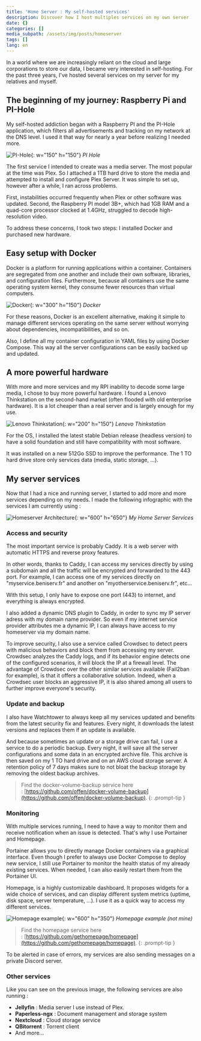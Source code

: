```yaml
---
title: 'Home Server : My self-hosted services'
description: Discover how I host multiples services on my own server
date: {}
categories: []
media_subpath: /assets/img/posts/homeserver
tags: []
lang: en
---
```


In a world where we are increasingly reliant on the cloud and large corporations to store our data, I became very interested in self-hosting. For the past three years, I've hosted several services on my server for my relatives and myself.

## The beginning of my journey: Raspberry Pi and PI-Hole

My self-hosted addiction began with a Raspberry PI and the PI-Hole application, which filters all advertisements and tracking on my network at the DNS level. I used it that way for nearly a year before realizing I needed more.

![PI-Hole](pihole.png){: w="150" h="150"}
_PI Hole_

The first service I intended to create was a media server. The most popular at the time was Plex. 
So I attached a 1TB hard drive to store the media and attempted to install and configure Plex Server. It was simple to set up, however after a while, I ran across problems.

First, instabilities occurred frequently when Plex or other software was updated. 
Second, the Raspberry PI model 3B+, which had 1GB RAM and a quad-core processor clocked at 1.4GHz, struggled to decode high-resolution video. 

To address these concerns, I took two steps: I installed Docker and purchased new hardware.

## Easy setup with Docker

Docker is a platform for running applications within a container. Containers are segregated from one another and include their own software, libraries, and configuration files. Furthermore, because all containers use the same operating system kernel, they consume fewer resources than virtual computers. 

![Docker](docker.png){: w="300" h="150"}
_Docker_

For these reasons, Docker is an excellent alternative, making it simple to manage different services operating on the same server without worrying about dependencies, incompatibilities, and so on.

Also, I define all my container configuration in YAML files by using Docker Compose. This way all the server configurations can be easily backed up and updated.

## A more powerful hardware

With more and more services and my RPI inability to decode some large media, I chose to buy more powerful hardware. I found a Lenovo Thinkstation on the second-hand market (often flooded with old enterprise hardware). It is a lot cheaper than a real server and is largely enough for my use.

![Lenovo Thinkstation](lenovo.png){: w="200" h="150"}
_Lenovo Thinkstation_

For the OS, I installed the latest stable Debian release (headless version) to have a solid foundation and still have compatibility with most software.

It was installed on a new 512Go SSD to improve the performance. The 1 TO hard drive store only services data (media, static storage, ...).

## My server services

Now that I had a nice and running server, I started to add more and more services depending on my needs. I made the following infographic with the services I am currently using :

![Homeserver Architecture](beniserv.png){: w="600" h="650"}
_My Home Server Services_

### Access and security

The most important service is probably Caddy. It is a web server with automatic HTTPS and reverse proxy features. 

In other words, thanks to Caddy, I can access my services directly by using a subdomain and all the traffic will be encrypted and forwarded to the 443 port. For example, I can access one of my services directly on "myservice.beniserv.fr" and another on "myotherservice.beniserv.fr", etc...

With this setup, I only have to expose one port (443) to internet, and everything is always encrypted.

I also added a dynamic DNS plugin to Caddy, in order to sync my IP server adress with my domain name provider. So even if my internet service provider attributes me a dynamic IP, I can always have access to my homeserver via my domain name.

To improve security, I also use a service called Crowdsec to detect peers with malicious behaviors and block them from accessing my server. Crowdsec analyzes the Caddy logs, and if its behavior engine detects one of the configured scenarios, it will block the IP at a firewall level. The advantage of Crowdsec over the other similar services available (Fail2ban for example), is that it offers a collaborative solution. Indeed, when a Crowdsec user blocks an aggressive IP, it is also shared among all users to further improve everyone's security.

### Update and backup

I also have Watchtower to always keep all my services updated and benefits from the latest security fix and features. Every night, it downloads the latest versions and replaces them if an update is available.

And because sometimes an update or a storage drive can fail, I use a service to do a periodic backup. Every night, it will save all the server configurations and some data in an encrypted archive file. This archive is then saved on my 1 TO hard drive and on an AWS cloud storage server. A retention policy of 7 days makes sure to not bloat the backup storage by removing the oldest backup archives.

> Find the docker-volume-backup service here : [https://github.com/offen/docker-volume-backup](https://github.com/offen/docker-volume-backup).
{: .prompt-tip }


### Monitoring

With multiple services running, I need to have a way to monitor them and receive notification when an issue is detected. That's why I use Portainer and Homepage.

Portainer allows you to directly manage Docker containers via a graphical interface. Even though I prefer to always use Docker Compose to deploy new service, I still use Portainer to monitor the health status of my already existing services. When needed, I can also easily restart them from the Portainer UI.

Homepage, is a highly customizable dashboard. It proposes widgets for a wide choice of services, and can display different system metrics (uptime, disk space, server temperature, ...). I use it as a quick way to access my different services.

![Homepage example](homepage.png){: w="600" h="350"}
_Homepage example (not mine)_

> Find the homepage service here : [https://github.com/gethomepage/homepage](https://github.com/gethomepage/homepage).
{: .prompt-tip }

To be alerted in case of errors, my services are also sending messages on a private Discord server.

### Other services

Like you can see on the previous image, the following services are also running :
- **Jellyfin** : Media server I use instead of Plex.
- **Paperless-ngx** : Document management and storage system
- **Nextcloud** : Cloud storage service
- **QBitorrent** : Torrent client
- And more...
